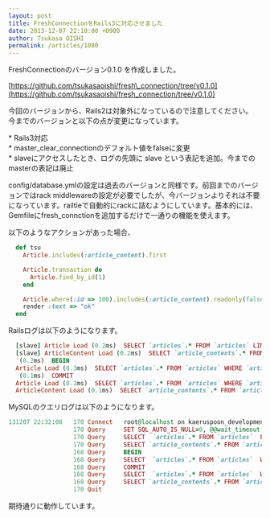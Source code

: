 ```yaml
---
layout: post
title: FreshConnectionをRails3に対応させました
date: 2013-12-07 22:10:00 +0900
author: Tsukasa OISHI
permalink: /articles/1080
---
```



FreshConnectionのバージョン0.1.0 を作成しました。  

[https://github.com/tsukasaoishi/fresh\_connection/tree/v0.1.0](https://github.com/tsukasaoishi/fresh_connection/tree/v0.1.0)  

今回のバージョンから、Rails2は対象外になっているので注意してください。  
今までのバージョンと以下の点が変更になっています。  

\* Rails3対応  
\* master\_clear\_connectionのデフォルト値をfalseに変更  
\* slaveにアクセスしたとき、ログの先頭に slave という表記を追加。今までの masterの表記は廃止  

config/database.ymlの設定は過去のバージョンと同様です。前回までのバージョンではrack middlewareの設定が必要でしたが、今バージョンよりそれは不要になっています。railtieで自動的にrackに詰むようにしています。基本的には、Gemfileにfresh\_connctionを追加するだけで一通りの機能を使えます。  

以下のようなアクションがあった場合、  

```ruby  
  def tsu  
    Article.includes(:article_content).first  

    Article.transaction do  
      Article.find_by_id(1)  
    end  

    Article.where(:id => 100).includes(:article_content).readonly(false).first  
    render :text => "ok"  
  end  
```  

Railsログは以下のようになります。  

```ruby  
  [slave] Article Load (0.2ms)  SELECT `articles`.* FROM `articles` LIMIT 1  
  [slave] ArticleContent Load (0.2ms)  SELECT `article_contents`.* FROM `article_contents` WHERE `article_contents`.`article_id` IN (1)  
   (0.2ms)  BEGIN  
  Article Load (0.3ms)  SELECT `articles`.* FROM `articles` WHERE `articles`.`id` = 1 LIMIT 1  
   (0.1ms)  COMMIT  
  Article Load (0.1ms)  SELECT `articles`.* FROM `articles` WHERE `articles`.`id` = 100 LIMIT 1  
  ArticleContent Load (0.1ms)  SELECT `article_contents`.* FROM `article_contents` WHERE `article_contents`.`article_id` IN (100)  
```  

MySQLのクエリログは以下のようになります。  

```ruby  
131207 22:32:08   170 Connect   root@localhost on kaeruspoon_development  
                  170 Query     SET SQL_AUTO_IS_NULL=0, @@wait_timeout = 2147483  
                  170 Query     SELECT  `articles`.* FROM `articles`  LIMIT 1  
                  170 Query     SELECT `article_contents`.* FROM `article_contents`  WHERE `article_contents`.`article_id` IN (1)  
                  168 Query     BEGIN  
                  168 Query     SELECT  `articles`.* FROM `articles`  WHERE `articles`.`id` = 1 LIMIT 1  
                  168 Query     COMMIT  
                  168 Query     SELECT  `articles`.* FROM `articles`  WHERE `articles`.`id` = 100 LIMIT 1  
                  168 Query     SELECT `article_contents`.* FROM `article_contents`  WHERE `article_contents`.`article_id` IN (100)  
                  170 Quit  
```  

期待通りに動作しています。  

